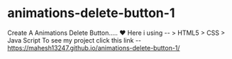 # animations-delete-button-1
Create A Animations Delete Button..... ❤️
Here i using -- > HTML5
                > CSS
                > Java Script
To see my project click this link -- https://mahesh13247.github.io/animations-delete-button-1/                

